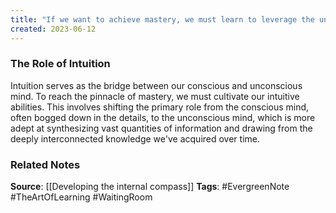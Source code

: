 ```yaml
---
title: "If we want to achieve mastery, we must learn to leverage the unconscious mind, which is more adept at synthesizing large quantities of information than the conscious mind"
created: 2023-06-12
---
```


### The Role of Intuition
Intuition serves as the bridge between our conscious and unconscious mind. To reach the pinnacle of mastery, we must cultivate our intuitive abilities. This involves shifting the primary role from the conscious mind, often bogged down in the details, to the unconscious mind, which is more adept at synthesizing vast quantities of information and drawing from the deeply interconnected knowledge we've acquired over time.

### Related Notes
**Source**: [[Developing the internal compass]]
**Tags**: #EvergreenNote #TheArtOfLearning #WaitingRoom 
